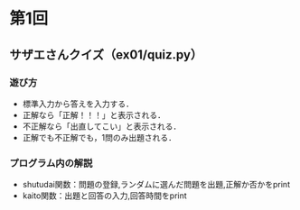 # 第1回
## サザエさんクイズ（ex01/quiz.py）
### 遊び方
* 標準入力から答えを入力する．
* 正解なら「正解！！！」と表示される．
* 不正解なら「出直してこい」と表示される．
* 正解でも不正解でも，1問のみ出題される．
### プログラム内の解説
* shutudai関数：問題の登録,ランダムに選んだ問題を出題,正解か否かをprint
* kaito関数：出題と回答の入力,回答時間をprint